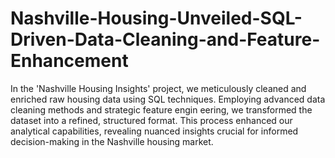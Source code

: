 # Nashville-Housing-Unveiled-SQL-Driven-Data-Cleaning-and-Feature-Enhancement
In the 'Nashville Housing Insights' project, we meticulously cleaned and enriched raw housing data using SQL techniques. Employing advanced data cleaning methods and strategic feature engin eering, we transformed the dataset into a refined, structured format. This process enhanced our analytical capabilities, revealing nuanced insights crucial for informed decision-making in the Nashville housing market.
